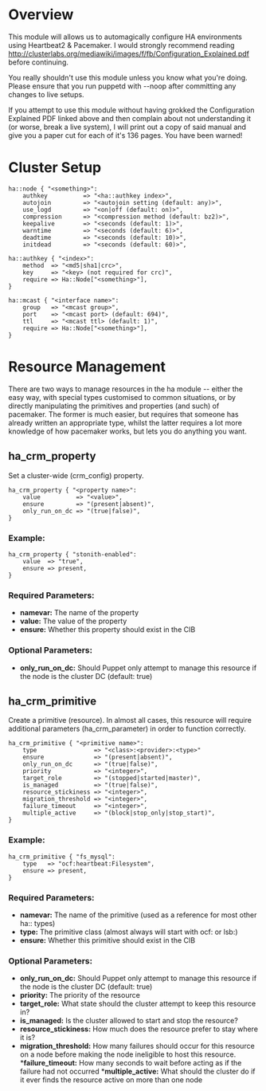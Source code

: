 # Overview

This module will allows us to automagically configure HA 
environments using Heartbeat2 & Pacemaker.  I would strongly recommend reading
http://clusterlabs.org/mediawiki/images/f/fb/Configuration_Explained.pdf
before continuing.

You really shouldn't use this module unless you know what you're doing.  Please
ensure that you run puppetd with --noop after committing any changes to live
setups.

If you attempt to use this module without having grokked the Configuration 
Explained PDF linked above and then complain about not understanding it (or
worse, break a live system), I will print out a copy of said manual and give
you a paper cut for each of it's 136 pages.  You have been warned!


# Cluster Setup

    ha::node { "<something>":
        authkey          => "<ha::authkey index>",
        autojoin         => "<autojoin setting (default: any)>", 
        use_logd         => "<on|off (default: on)>",
        compression      => "<compression method (default: bz2)>",
        keepalive        => "<seconds (default: 1)>", 
        warntime         => "<seconds (default: 6)>", 
        deadtime         => "<seconds (default: 10)>", 
        initdead         => "<seconds (default: 60)>", 

    ha::authkey { "<index>":
        method  => "<md5|sha1|crc>",
        key     => "<key> (not required for crc)",
        require => Ha::Node["<something>"],
    }

    ha::mcast { "<interface name>":
        group   => "<mcast group>",
        port    => "<mcast port> (default: 694)",
        ttl     => "<mcast ttl> (default: 1)",
        require => Ha::Node["<something>"],
    }

# Resource Management

There are two ways to manage resources in the ha module -- either the easy
way, with special types customised to common situations, or by directly
manipulating the primitives and properties (and such) of pacemaker.  The
former is much easier, but requires that someone has already written an
appropriate type, whilst the latter requires a lot more knowledge of how
pacemaker works, but lets you do anything you want.


## ha_crm_property

Set a cluster-wide (crm_config) property.

    ha_crm_property { "<property name>":
        value          => "<value>",
        ensure         => "(present|absent)",
        only_run_on_dc => "(true|false)",
    }

### Example:
    
    ha_crm_property { "stonith-enabled":
        value  => "true",
        ensure => present,
    }

### Required Parameters:

* __namevar:__ The name of the property
* __value:__   The value of the property
* __ensure:__  Whether this property should exist in the CIB

### Optional Parameters:

* __only_run_on_dc:__ Should Puppet only attempt to manage this resource if the node is the cluster DC (default: true)

## ha_crm_primitive

Create a primitive (resource).  In almost all cases, this resource will 
require additional parameters (ha_crm_parameter) in order to function correctly.

    ha_crm_primitive { "<primitive name>":
        type                => "<class>:<provider>:<type>"
        ensure              => "(present|absent)",
        only_run_on_dc      => "(true|false)",
        priority            => "<integer>",
        target_role         => "(stopped|started|master)",
        is_managed          => "(true|false)",
        resource_stickiness => "<integer>",
        migration_threshold => "<integer>",
        failure_timeout     => "<integer>",
        multiple_active     => "(block|stop_only|stop_start)",
    }

### Example:

    ha_crm_primitive { "fs_mysql":
        type   => "ocf:heartbeat:Filesystem",
        ensure => present,
    }

### Required Parameters:

* __namevar:__ The name of the primitive (used as a reference for most other ha:: types)
* __type:__ The primitive class (almost always will start with ocf: or lsb:)
* __ensure:__ Whether this primitive should exist in the CIB

### Optional Parameters:

* __only_run_on_dc:__ Should Puppet only attempt to manage this resource if the node is the cluster DC (default: true)
* __priority:__ The priority of the resource
* __target_role:__ What state should the cluster attempt to keep this resource in?
* __is_managed:__ Is the cluster allowed to start and stop the resource?
* __resource_stickiness:__ How much does the resource prefer to stay where it is?
* __migration_threshold:__ How many failures should occur for this resource on a node before making the node ineligible to host this resource.
*__failure_timeout:__ How many seconds to wait before acting as if the failure had not occurred
*__multiple_active:__ What should the cluster do if it ever finds the resource active on more than one node
